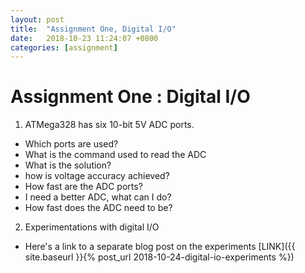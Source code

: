 ```yaml
---
layout: post
title:  "Assignment One, Digital I/O"
date:   2018-10-23 11:24:07 +0800
categories: [assignment]
---
```


# Assignment One : Digital I/O

1. ATMega328 has six 10-bit 5V ADC ports.
  *  Which ports are used? <br /> 
  * What is the command used to read the ADC <br />
  * What is the solution?
  * how is voltage accuracy achieved?
  * How fast are the ADC ports?
  * I need a better ADC, what can I do?
  * How fast does the ADC need to be?
2. Experimentations with digital I/O
  * Here's a link to a separate blog post on the experiments [LINK]({{ site.baseurl  }}{% post_url 2018-10-24-digital-io-experiments %})
